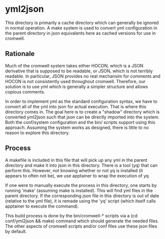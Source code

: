 # yml2json

This directory is primarily a cache directory which can generally be
ignored in normal operation. A make system is used to convert yml
configuration in the parent directory in json equivalents here
as cached versions for use in cromwell.

## Rationale
Much of the cromwell system takes either HOCON, which is a JSON derivative
that is supposed to be readable, or JSON, which is not terribly readable. In particular,
JSON provides no real mechansim for comments and HOCON is not consistently used 
throughout cromwell. Therefore, our solution is to use yml which is generally
a simpler structure and allows copious comments.

In order to implement yml as the standard configuration syntax, we have to
convert all of the yml into json for actual execution. That is where this 
directory comes in. The goal here is to create a "shadow" directory which
is converted yml2json such that json can be directly imported into the
system. Both the conf/system configuration and the bin/ scripts support
using this approach. Assuming the system works as designed, there is 
little to no reason to explore this directory.

## Process
A makefile is included in this file that will pick up any yml in the
parent directory and make it into json in this directory. There is
a tool (yq) that can perform this. However, not knowing whether
or not yq is installed (it appears to often not be), we use
apptainer to wrap the execution of yq. 

If one were to manually execute the process in this directory, one
starts by running 'make' (assuming make is installed). This will
find yml files in the parent directory. If the corresponding json
file in this directory is out of date (relative to the yml file),
it is remade using the 'yq' script (which itself calls apptainer to
execute the command).

This build process is done by the bin/cromwell-* scripts via
a (cd conf/yml2json && make) command which should generate
the needed files. The other aspects of cromwell scripts and/or
conf files use these json files by default.